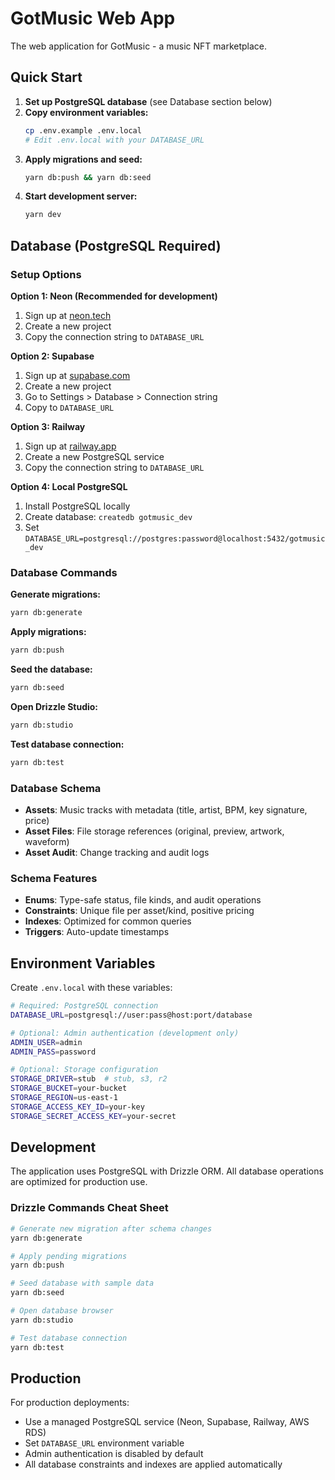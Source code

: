 # GotMusic Web App

The web application for GotMusic - a music NFT marketplace.

## Quick Start

1. **Set up PostgreSQL database** (see Database section below)
2. **Copy environment variables:**
   ```bash
   cp .env.example .env.local
   # Edit .env.local with your DATABASE_URL
   ```
3. **Apply migrations and seed:**
   ```bash
   yarn db:push && yarn db:seed
   ```
4. **Start development server:**
   ```bash
   yarn dev
   ```

## Database (PostgreSQL Required)

### Setup Options

**Option 1: Neon (Recommended for development)**
1. Sign up at [neon.tech](https://neon.tech)
2. Create a new project
3. Copy the connection string to `DATABASE_URL`

**Option 2: Supabase**
1. Sign up at [supabase.com](https://supabase.com)
2. Create a new project
3. Go to Settings > Database > Connection string
4. Copy to `DATABASE_URL`

**Option 3: Railway**
1. Sign up at [railway.app](https://railway.app)
2. Create a new PostgreSQL service
3. Copy the connection string to `DATABASE_URL`

**Option 4: Local PostgreSQL**
1. Install PostgreSQL locally
2. Create database: `createdb gotmusic_dev`
3. Set `DATABASE_URL=postgresql://postgres:password@localhost:5432/gotmusic_dev`

### Database Commands

**Generate migrations:**
```bash
yarn db:generate
```

**Apply migrations:**
```bash
yarn db:push
```

**Seed the database:**
```bash
yarn db:seed
```

**Open Drizzle Studio:**
```bash
yarn db:studio
```

**Test database connection:**
```bash
yarn db:test
```

### Database Schema
- **Assets**: Music tracks with metadata (title, artist, BPM, key signature, price)
- **Asset Files**: File storage references (original, preview, artwork, waveform)
- **Asset Audit**: Change tracking and audit logs

### Schema Features
- **Enums**: Type-safe status, file kinds, and audit operations
- **Constraints**: Unique file per asset/kind, positive pricing
- **Indexes**: Optimized for common queries
- **Triggers**: Auto-update timestamps

## Environment Variables

Create `.env.local` with these variables:

```bash
# Required: PostgreSQL connection
DATABASE_URL=postgresql://user:pass@host:port/database

# Optional: Admin authentication (development only)
ADMIN_USER=admin
ADMIN_PASS=password

# Optional: Storage configuration
STORAGE_DRIVER=stub  # stub, s3, r2
STORAGE_BUCKET=your-bucket
STORAGE_REGION=us-east-1
STORAGE_ACCESS_KEY_ID=your-key
STORAGE_SECRET_ACCESS_KEY=your-secret
```

## Development

The application uses PostgreSQL with Drizzle ORM. All database operations are optimized for production use.

### Drizzle Commands Cheat Sheet

```bash
# Generate new migration after schema changes
yarn db:generate

# Apply pending migrations
yarn db:push

# Seed database with sample data
yarn db:seed

# Open database browser
yarn db:studio

# Test database connection
yarn db:test
```

## Production

For production deployments:
- Use a managed PostgreSQL service (Neon, Supabase, Railway, AWS RDS)
- Set `DATABASE_URL` environment variable
- Admin authentication is disabled by default
- All database constraints and indexes are applied automatically

